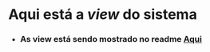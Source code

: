 # Aqui está a *view* do sistema
+ ### As view está sendo mostrado no readme [Aqui](https://github.com/LeonardoReisAmorim/Project-Web)
